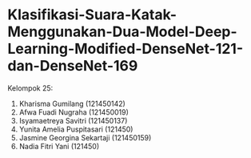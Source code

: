 # Klasifikasi-Suara-Katak-Menggunakan-Dua-Model-Deep-Learning-Modified-DenseNet-121-dan-DenseNet-169

Kelompok 25:
1. Kharisma Gumilang (121450142)
2. Afwa Fuadi Nugraha (121450019)
3. Isyamaetreya Savitri (121450137)
4. Yunita Amelia Puspitasari (121450)
5. Jasmine Georgina Sekartaji (121450159)
6. Nadia Fitri Yani (121450)
